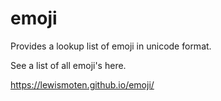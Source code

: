 # emoji

Provides a lookup list of emoji in unicode format.

See a list of all emoji's here.

https://lewismoten.github.io/emoji/
